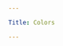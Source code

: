```yaml
---

Title: Colors

---
```


<VocabWord translation_en="Red" />
<VocabWord translation_en="Orange" />
<VocabWord translation_en="Yellow" />
<VocabWord translation_en="Green" />
<VocabWord translation_en="Blue" />
<VocabWord translation_en="Purple" />
<VocabWord translation_en="Black" />
<VocabWord translation_en="White" />
<VocabWord translation_en="Grey" />
<VocabWord translation_en="Gold" />
<VocabWord translation_en="Silver" />
<VocabWord translation_en="Clear" />

